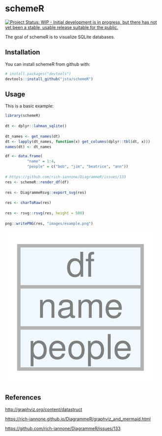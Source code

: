 
<!-- README.md is generated from README.Rmd. Please edit that file -->
schemeR
=======

[![Project Status: WIP - Initial development is in progress, but there has not yet been a stable, usable release suitable for the public.](http://www.repostatus.org/badges/latest/wip.svg)](http://www.repostatus.org/#wip)

The goal of schemeR is to visualize SQLite databases.

Installation
------------

You can install schemeR from github with:

``` r
# install.packages("devtools")
devtools::install_github("jsta/schemeR")
```

Usage
-----

This is a basic example:

``` r
library(schemeR)

dt <- dplyr::lahman_sqlite()

dt_names <- get_names(dt)
dt <- lapply(dt_names, function(x) get_columns(dplyr::tbl(dt, x)))
names(dt) <- dt_names
```

``` r
df <- data.frame(
          "name" = 1:4,
          "people" = c("bob", "jim", "beatrice", "ann"))

# https://github.com/rich-iannone/DiagrammeR/issues/133
res <- schemeR::render_df(df)

res <- DiagrammeRsvg::export_svg(res)

res <- charToRaw(res)

res <- rsvg::rsvg(res, height = 500)

png::writePNG(res, "images/example.png")
```

![](images/example.png)

References
----------

<http://graphviz.org/content/datastruct>

<https://rich-iannone.github.io/DiagrammeR/graphviz_and_mermaid.html>

<https://github.com/rich-iannone/DiagrammeR/issues/133>
